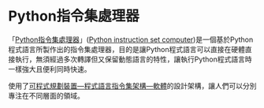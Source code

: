 # Python指令集處理器
「[Python指令集處理器](Digital-Logic-Design/docs/knowledge-network-database-repository/Python指令集處理器.md)」([Python instruction set computer](Digital-Logic-Design/docs/knowledge-network-database-repository/Python%20instruction%20set%20computer.md))是一個基於Python程式語言所製作出的指令集處理器，目的是讓Python程式語言可以直接在硬體直接執行，無須經過多次轉譯但又保留動態語言的特性，讓執行Python程式語言時一樣強大且便利同時快速。

使用了[可程式規劃裝置—程式語言指令集架構—軟體](Digital-Logic-Design/docs/knowledge-network-database-repository/可程式規劃裝置—程式語言指令集架構—軟體.md)的設計架構，讓人們可以分別專注在不同層面的領域。